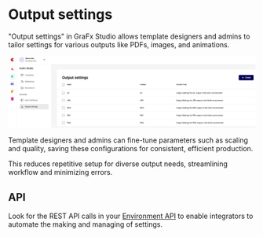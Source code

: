 # Output settings

"Output settings" in GraFx Studio allows template designers and admins to tailor settings for various outputs like PDFs, images, and animations. 

![ui-full](outputsettings.png)

Template designers and admins can fine-tune parameters such as scaling and quality, saving these configurations for consistent, efficient production. 

This reduces repetitive setup for diverse output needs, streamlining workflow and minimizing errors. 

## API

Look for the REST API calls in your [Environment API](../../../GraFx-Developers/environment-api/reference/) to enable integrators to automate the making and managing of settings.